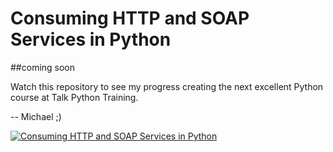 # Consuming HTTP and SOAP Services in Python 
##coming soon

Watch this repository to see my progress creating the next excellent Python course at Talk Python Training. 

-- Michael ;)

[![Consuming HTTP and SOAP Services in Python](https://raw.githubusercontent.com/mikeckennedy/consuming_services_python_demos/master/readme_resources/python-rest-services.png)](https://training.talkpython.fm/)
